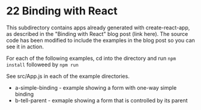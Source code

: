 # 22 Binding with React


This subdirectory contains apps already generated with create-react-app, as
described in the "Binding with React" blog post (link here).  The source code has been
modified to include the examples in the blog post so you can see it in action.

For each of the following examples, cd into the directory and run ```npm
install``` followeed by ```npm run```

See src/App.js in each of the example directories.

* a-simple-binding - example showing a form with one-way simple binding
* b-tell-parent - exmaple showing a form that is controlled by its parent


